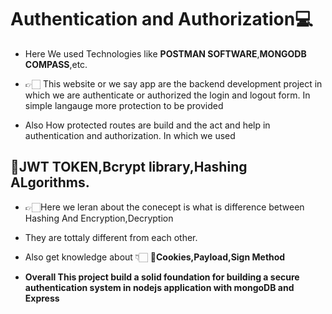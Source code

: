  # Authentication and Authorization💻
 - Here We used Technologies like **POSTMAN SOFTWARE**,**MONGODB COMPASS**,etc.

- 👉🏻 This website or we say app are the backend development project in which we are authenticate or authorized  the login and logout form. In simple langauge more protection to be provided
- Also How protected routes are build and the act and help in authentication and authorization.
In which we used 
## 🔗JWT TOKEN,Bcrypt library,Hashing ALgorithms. 
- 👉🏻Here we leran about the conecept is what is difference between Hashing And Encryption,Decryption 
  
- They are tottaly different from each  other. 
   
- Also get knowledge about 👇🏻 **🔗Cookies,Payload,Sign Method**  

- **Overall This project build a solid foundation for building a secure authentication system in nodejs application with mongoDB and Express**

 
 
